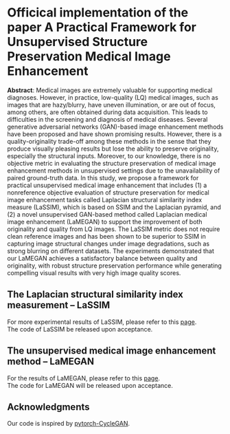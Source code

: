 # Officical implementation of the paper **A Practical Framework for Unsupervised Structure Preservation Medical Image Enhancement**
**Abstract**: Medical images are extremely valuable for supporting medical diagnoses. However, in practice, low-quality (LQ) medical images, such as images that are hazy/blurry, have uneven illumination, or are out of focus, among others, are often obtained during data acquisition. This leads to difficulties in the screening and diagnosis of medical diseases. Several generative adversarial networks (GAN)-based image enhancement methods have been proposed and have shown promising results. However, there is a quality-originality trade-off among these methods in the sense that they produce visually pleasing results but lose the ability to preserve originality, especially the structural inputs. Moreover, to our knowledge, there is no objective metric in evaluating the structure preservation of medical image enhancement methods in unsupervised settings due to the unavailability of paired ground-truth data. In this study, we propose a framework for practical unsupervised medical image enhancement that includes (1) a nonreference objective evaluation of structure preservation for medical image enhancement tasks called Laplacian structural similarity index measure (LaSSIM), which is based on SSIM and the Laplacian pyramid, and (2) a novel unsupervised GAN-based method called Laplacian medical image enhancement (LaMEGAN) to support the improvement of both originality and quality from LQ images. The LaSSIM metric does not require clean reference images and has been shown to be superior to SSIM in capturing image structural changes under image degradations, such as strong blurring on different datasets. The experiments demonstrated that our LaMEGAN achieves a satisfactory balance between quality and originality, with robust structure preservation performance while generating compelling visual results with very high image quality scores.

## The Laplacian structural similarity index measurement – LaSSIM
For more experimental results of LaSSIM, please refer to this [page](LaSSIM).  
The code of LaSSIM be released upon acceptance.

## The unsupervised medical image enhancement method – LaMEGAN
For the results of LaMEGAN, please refer to this [page](LaMEGAN).  
The code for LaMEGAN will be released upon acceptance.  

## Acknowledgments
Our code is inspired by [pytorch-CycleGAN](https://github.com/junyanz/pytorch-CycleGAN-and-pix2pix).
